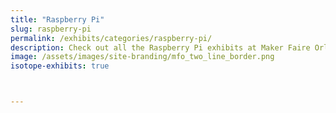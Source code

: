 ```yaml
---
title: "Raspberry Pi"
slug: raspberry-pi
permalink: /exhibits/categories/raspberry-pi/
description: Check out all the Raspberry Pi exhibits at Maker Faire Orlando!
image: /assets/images/site-branding/mfo_two_line_border.png
isotope-exhibits: true



---
```

